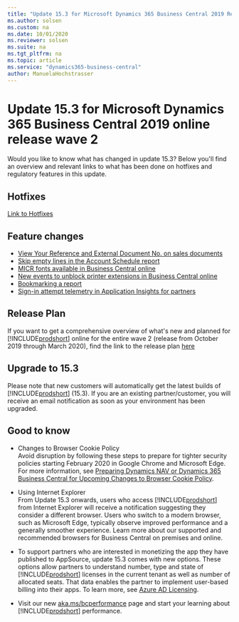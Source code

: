 ```yaml
---
title: "Update 15.3 for Microsoft Dynamics 365 Business Central 2019 Release Wave 2"
ms.author: solsen
ms.custom: na
ms.date: 10/01/2020
ms.reviewer: solsen
ms.suite: na
ms.tgt_pltfrm: na
ms.topic: article
ms.service: "dynamics365-business-central"
author: ManuelaHochstrasser
---
```


# Update 15.3 for Microsoft Dynamics 365 Business Central 2019 online release wave 2
Would you like to know what has changed in update 15.3? Below you'll find an overview and relevant links to what has been done on hotfixes and regulatory features in this update.

## Hotfixes
[Link to Hotfixes](https://support.microsoft.com/help/4539530)

## Feature changes
-    [View Your Reference and External Document No. on sales documents](https://docs.microsoft.com/dynamics365-release-plan/2019wave2/dynamics365-business-central/view-reference-external-document-no.-sales-documents)
-    [Skip empty lines in the Account Schedule report](https://docs.microsoft.com/dynamics365-release-plan/2019wave2/dynamics365-business-central/skip-empty-lines-account-schedule-report)  
-    [MICR fonts available in Business Central online](https://docs.microsoft.com/dynamics365-release-plan/2019wave2/dynamics365-business-central/micr-fonts-business-central-online)  
-    [New events to unblock printer extensions in Business Central online](https://docs.microsoft.com/dynamics365-release-plan/2019wave2/dynamics365-business-central/new-events-unblock-printer-extensions-business-central-online)   
- [Bookmarking a report](https://docs.microsoft.com/dynamics365-release-plan/2019wave2/dynamics365-business-central/add-links-navigation-menu)
- [Sign-in attempt telemetry in Application Insights for partners](https://docs.microsoft.com/dynamics365-release-plan/2019wave2/dynamics365-business-central/sign-in-attempt-telemetry-azure-application-insights-partners)


## Release Plan
If you want to get a comprehensive overview of what's new and planned for [!INCLUDE[prodshort](../developer/includes/prodshort.md)] online for the entire wave 2 (release from October 2019 through March 2020), find the link to the release plan [here](https://docs.microsoft.com/dynamics365-release-plan/2019wave2/dynamics365-business-central/planned-features) 

## Upgrade to 15.3
Please note that new customers will automatically get the latest builds of [!INCLUDE[prodshort](../developer/includes/prodshort.md)] (15.3). If you are an existing partner/customer, you will receive an email notification as soon as your environment has been upgraded. 

## Good to know

- Changes to Browser Cookie Policy  
Avoid disruption by following these steps to prepare for tighter security policies starting February 2020 in Google Chrome and Microsoft Edge. For more information, see [Preparing Dynamics NAV or Dynamics 365 Business Central for Upcoming Changes to Browser Cookie Policy](https://docs.microsoft.com/dynamics365/business-central/dev-itpro/administration/prepare-for-cookie-samesite-policy).
    
- Using Internet Explorer  
From Update 15.3 onwards, users who access [!INCLUDE[prodshort](../developer/includes/prodshort.md)] from Internet Explorer will receive a notification suggesting they consider a different browser. Users who switch to a modern browser, such as Microsoft Edge, typically observe improved performance and a generally smoother experience. Learn more about our supported and recommended browsers for Business Central on premises and online.
    
- To support partners who are interested in monetizing the app they have published to AppSource, update 15.3 comes with new options. These options allow partners to understand number, type and state of [!INCLUDE[prodshort](../developer/includes/prodshort.md)] licenses in the current tenant as well as number of allocated seats. That data enables the partner to implement user-based billing into their apps. To learn more, see [Azure AD Licensing](https://github.com/microsoft/ALAppExtensions/tree/master/Modules/System/Azure%20AD%20Licensing).

- Visit our new [aka.ms/bcperformance](https://aka.ms/bcperformance) page and start your learning about [!INCLUDE[prodshort](../developer/includes/prodshort.md)] performance. 
